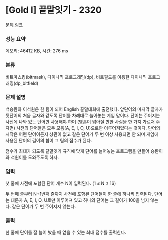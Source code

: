 # [Gold I] 끝말잇기 - 2320 

[문제 링크](https://www.acmicpc.net/problem/2320) 

### 성능 요약

메모리: 46412 KB, 시간: 276 ms

### 분류

비트마스킹(bitmask), 다이나믹 프로그래밍(dp), 비트필드를 이용한 다이나믹 프로그래밍(dp_bitfield)

### 문제 설명

<p>백승환와 이석원은 한 팀이 되어 English 끝말대회에 출전했다. 앞단어의 마지막 글자가 뒷단어의 처음 글자와 같도록 단어를 차례대로 늘어놓는 게임 말이다. 단어는 주어지는 사전에 나와 있는 단어만 사용해야 하며 (영혼이 맑아질 만한 사실을 한 가지 가르쳐 주자면) 사전의 단어들은 모두 모음(A, E, I, O, U)으로만 이루어져있다는 것이다. 단어의 시작은 어떤 단어이든지 상관이 없고 같은 단어가 두 번 이상 사용되면 안 되며 게임에 사용된 단어의 길이의 합이 그 팀의 점수가 된다.</p>

<p>점수가 최대가 되도록 끝말잇기 규칙에 맞게 단어를 늘어놓는 프로그램을 만들어 승환이와 석원이를 도와주도록 하자.</p>

### 입력 

 <p>첫 줄에 사전에 포함된 단어 개수 N이 입력된다. (1 ≤ N ≤ 16)</p>

<p>두 번째 줄부터 N+1번째 줄까지 사전에 포함된 단어들이 한 줄에 하나씩 입력된다. 단어는 대문자 A, E, I, O, U로만 이루어져 있고 하나의 단어는 그 길이가 100을 넘지 않는다. 같은 단어가 두 번 주어지지 않는다.</p>

### 출력 

 <p>한 줄에 단어를 잘 늘어 놨을 때 얻을 수 있는 최대 점수를 출력한다.</p>

